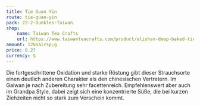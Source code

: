 ```yaml
---
title: Tie Guan Yin
route: tie-guan-yin
pack: 22-2-Dunkles-Taiwan
shop:
    name: Taiwan Tea Crafts
    url: https://www.taiwanteacrafts.com/product/alishan-deep-baked-tieguanyin-oolong-tea/?attribute_pa_weight=250-g-8-82-oz-save-20&v=3a52f3c22ed6
amount: 12&hairsp;g
price: 0.27
currency: $
---
```

Die fortgeschrittene Oxidation und starke Röstung gibt dieser Strauchsorte einen deutlich anderen Charakter als den chinesischen Vertretern. Im Gaiwan je nach Zubereitung sehr facettenreich. Empfehlenswert aber auch im Grandpa Style, dabei zeigt sich eine konzentrierte Süße, die bei kurzen Ziehzeiten nicht so stark zum Vorschein kommt.